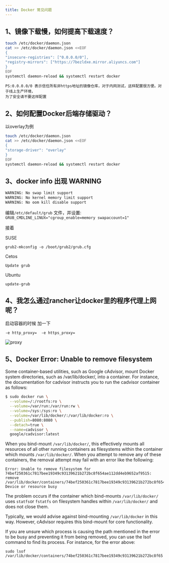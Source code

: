 ```yaml
---
title: Docker 常见问题
---
```


## 1、镜像下载慢，如何提高下载速度？

```bash
touch /etc/docker/daemon.json
cat >> /etc/docker/daemon.json <<EOF
{
"insecure-registries": ["0.0.0.0/0"],
"registry-mirrors": ["https://7bezldxe.mirror.aliyuncs.com"]
}
EOF
systemctl daemon-reload && systemctl restart docker
```
```
PS:0.0.0.0/0 表示信任所有非https地址的镜像仓库，对于内网测试，这样配置很方便。对于线上生产环境，
为了安全请不要这样配置
```
## 2、如何配置Docker后端存储驱动？
以overlay为例

```bash
touch /etc/docker/daemon.json
cat >> /etc/docker/daemon.json <<EOF
{
"storage-driver": "overlay"
}
EOF
systemctl daemon-reload && systemctl restart docker
```
## 3、docker info 出现 WARNING

```bash
WARNING: No swap limit support
WARNING: No kernel memory limit support
WARNING: No oom kill disable support 
```
编辑`/etc/default/grub` 文件，并设置:
`GRUB_CMDLINE_LINUX="cgroup_enable=memory swapaccount=1"`

接着

SUSE

```
grub2-mkconfig -o /boot/grub2/grub.cfg
```
Cetos

```
Update grub
```
Ubuntu

```
update-grub
```
## 4、我怎么通过rancher让docker里的程序代理上网呢？

启动容器的时候 加一下 
```
-e http_proxy=  -e https_proxy=
```

![proxy](/img/proxy.png)

## 5、Docker Error: Unable to remove filesystem
Some container-based utilities, such as Google cAdvisor, mount Docker system directories, such as /var/lib/docker/, into a container. For instance, the documentation for cadvisor instructs you to run the cadvisor container as follows:

````bash
$ sudo docker run \
  --volume=/:/rootfs:ro \
  --volume=/var/run:/var/run:rw \
  --volume=/sys:/sys:ro \
  --volume=/var/lib/docker/:/var/lib/docker:ro \
  --publish=8080:8080 \
  --detach=true \
  --name=cadvisor \
  google/cadvisor:latest
````
When you bind-mount `/var/lib/docker/`, this effectively mounts all resources of all other running containers as filesystems within the container which mounts `/var/lib/docker/`. When you attempt to remove any of these containers, the removal attempt may fail with an error like the following:

```
Error: Unable to remove filesystem for
74bef250361c7817bee19349c93139621b272bc8f654ae112dd4eb9652af9515:
remove /var/lib/docker/containers/74bef250361c7817bee19349c93139621b272bc8f654ae112dd4eb9652af9515/shm:
Device or resource busy
```
The problem occurs if the container which bind-mounts `/var/lib/docker/` uses `statfs`or `fstatfs` on filesystem handles within `/var/lib/docker/` and does not close them.

Typically, we would advise against bind-mounting `/var/lib/docker` in this way. However, cAdvisor requires this bind-mount for core functionality.

If you are unsure which process is causing the path mentioned in the error to be busy and preventing it from being removed, you can use the lsof command to find its process. For instance, for the error above:

```
sudo lsof /var/lib/docker/containers/74bef250361c7817bee19349c93139621b272bc8f65
```
